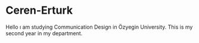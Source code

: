 # Ceren-Erturk
Hello
ı am studying Communication Design in Özyegin University. This is my second year in my department. 
